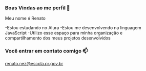 ### Boas Vindas ao me perfil 💙

Meu nome é Renato

-Estou estudando no Alura
-Estou me desenvolvendo na linguagem JavaScript
-Utilizo esse espaço para minha organização e compartilhamento dos meus projetos desenvolvidos

### Você entrar em contato comigo 📫

renato.nez@escola.pr.gov.br
